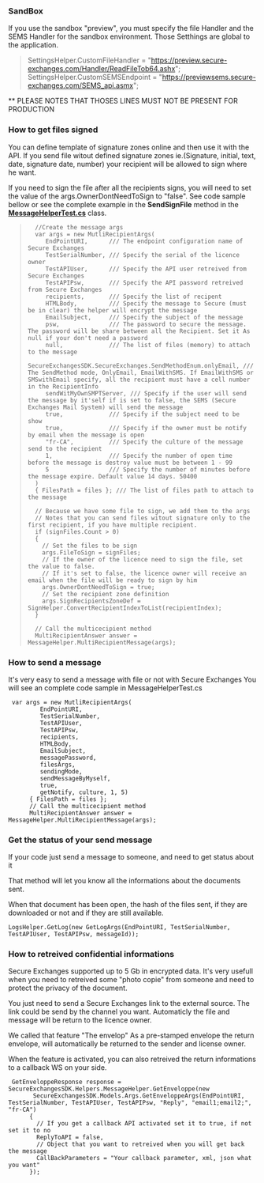 ### SandBox

If you use the sandbox "preview", you must specify the file Handler and the SEMS Handler for the sandbox environment.
Those Setthings are global to the application.

> SettingsHelper.CustomFileHandler = "https://preview.secure-exchanges.com/Handler/ReadFileTob64.ashx";
> SettingsHelper.CustomSEMSEndpoint = "https://previewsems.secure-exchanges.com/SEMS_api.asmx";

** PLEASE NOTES THAT THOSES LINES MUST NOT BE PRESENT FOR PRODUCTION

### How to get files signed ###
You can define template of signature zones online and then use it with the API.
If you send file witout defined signature zones ie.(Signature, initial, text, date, signature date, number) your recipient will be allowed to sign where he want.

If you need to sign the file after all the recipients signs, you will need to set the value of the args.OwnerDontNeedToSign to "false". See code sample bellow or see the complete example in the **SendSignFile** method in the **[MessageHelperTest.cs](https://github.com/cboivin80/SecureExchangesSDK/blob/master/CodeSample/CodeSample/MessageHelperTest.cs)** class.
>       //Create the message args
>       var args = new MutliRecipientArgs(
>          EndPointURI,      /// The endpoint configuration name of Secure Exchanges
>          TestSerialNumber, /// Specify the serial of the licence owner
>          TestAPIUser,      /// Specify the API user retreived from Secure Exchanges
>          TestAPIPsw,       /// Specify the API password retreived from Secure Exchanges
>          recipients,       /// Specify the list of recipent
>          HTMLBody,         /// Specify the message to Secure (must be in clear) the helper will encrypt the message
>          EmailSubject,     /// Specify the subject of the message
>          psw,              /// The password to secure the message. The password will be share between all the Recipient. Set it As null if your don't need a password
>          null,             /// The list of files (memory) to attach to the message
>          SecureExchangesSDK.SecureExchanges.SendMethodEnum.onlyEmail, /// The SendMethod mode, OnlyEmail, EmailWithSMS. If EmailWithSMS or SMSwithEmail specify, all the recipient must have a cell number in the RecipientInfo
>          sendWitMyOwnSMPTServer, /// Specify if the user will send the message by it'self if is set to false, the SEMS (Secure Exchanges Mail System) will send the message
>          true,             /// Specify if the subject need to be show
>          true,             /// Specify if the owner must be notify by email when the message is open 
>          "fr-CA",          /// Specify the culture of the message send to the recipient
>          1,                /// Specify the number of open time before the message is destroy value must be between 1 - 99
>          5                 /// Specify the number of minutes before the message expire. Default value 14 days. 50400
>       )
>       { FilesPath = files }; /// The list of files path to attach to the message
>       
>       // Because we have some file to sign, we add them to the args
>       // Notes that you can send files witout signature only to the first recipient, if you have multiple recipient.
>       if (signFiles.Count > 0)
>       {
>         // Set the files to be sign
>         args.FileToSign = signFiles;
>         // If the owner of the licence need to sign the file, set the value to false.
>         // If it's set to false, the licence owner will receive an email when the file will be ready to sign by him
>         args.OwnerDontNeedToSign = true;
>         // Set the recipient zone definition
>         args.SignRecipientsZoneDef = SignHelper.ConvertRecipientIndexToList(recipientIndex);
>       }
> 
>       // Call the multicecipient method 
>       MultiRecipientAnswer answer = MessageHelper.MultiRecipientMessage(args);

### How to send a message ###

It's very easy to send a message with file or not with Secure Exchanges
You will see an complete code sample in MessageHelperTest.cs
```
 var args = new MutliRecipientArgs(
         EndPointURI,
         TestSerialNumber,
         TestAPIUser,
         TestAPIPsw,
         recipients,
         HTMLBody,
         EmailSubject,
         messagePassword,
         filesArgs,
         sendingMode,
         sendMessageByMyself,
         true,
         getNotify, culture, 1, 5)
      { FilesPath = files };
      // Call the multicecipient method 
      MultiRecipientAnswer answer = MessageHelper.MultiRecipientMessage(args);
```

### Get the status of your send message ###

If your code just send a message to someone, and need to get status about it

That method will let you know all the informations about the documents sent. 

When that document has been open, the hash of the files sent, if they are downloaded or not and if they are still available.
```
LogsHelper.GetLog(new GetLogArgs(EndPointURI, TestSerialNumber, TestAPIUser, TestAPIPsw, messageId));
```

### How to retreived confidential informations ###

Secure Exchanges supported up to 5 Gb in encrypted data. It's very usefull when you need to retreived some "photo copie" from someone and need to protect the privacy of the document.

You just need to send a Secure Exchanges link to the external source. The link could be send by the channel you want. Automaticly the file and message will be return to the licence owner.

We called that feature "The envelop" As a pre-stamped envelope the return envelope, will automatically be returned to the sender and license owner.

When the feature is activated, you can also retreived the return informations to a callback WS on your side.
```
 GetEnveloppeResponse response = SecureExchangesSDK.Helpers.MessageHelper.GetEnveloppe(new
       SecureExchangesSDK.Models.Args.GetEnveloppeArgs(EndPointURI, TestSerialNumber, TestAPIUser, TestAPIPsw, "Reply", "email1;email2;", "fr-CA")
      {
        // If you get a callback API activated set it to true, if not set it to no
        ReplyToAPI = false,
        // Object that you want to retreived when you will get back the message
        CallBackParameters = "Your callback parameter, xml, json what you want"
      });

```
